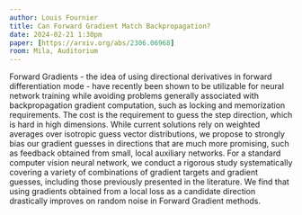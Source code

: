 ```yaml
---
author: Louis Fournier
title: Can Forward Gradient Match Backpropagation?
date: 2024-02-21 1:30pm
paper: [https://arxiv.org/abs/2306.06968]
room: Mila, Auditorium
---
```


Forward Gradients - the idea of using directional derivatives in forward differentiation mode - have recently been shown to be utilizable for neural network training while avoiding problems generally associated with backpropagation gradient computation, such as locking and memorization requirements. The cost is the requirement to guess the step direction, which is hard in high dimensions. While current solutions rely on weighted averages over isotropic guess vector distributions, we propose to strongly bias our gradient guesses in directions that are much more promising, such as feedback obtained from small, local auxiliary networks. For a standard computer vision neural network, we conduct a rigorous study systematically covering a variety of combinations of gradient targets and gradient guesses, including those previously presented in the literature. We find that using gradients obtained from a local loss as a candidate direction drastically improves on random noise in Forward Gradient methods.
